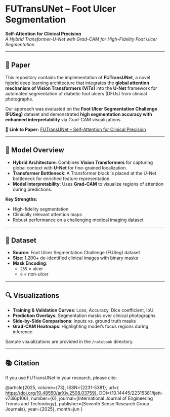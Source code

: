 # FUTransUNet – Foot Ulcer Segmentation

**Self-Attention for Clinical Precision**  
*A Hybrid Transformer-U-Net with Grad-CAM for High-Fidelity Foot Ulcer Segmentation*

---

## 📄 Paper
This repository contains the implementation of **FUTransUNet**, a novel hybrid deep learning architecture that integrates the **global attention mechanism of Vision Transformers (ViTs)** into the **U-Net** framework for automated segmentation of diabetic foot ulcers (DFUs) from clinical photographs.  

Our approach was evaluated on the **Foot Ulcer Segmentation Challenge (FUSeg)** dataset and demonstrated **high segmentation accuracy with enhanced interpretability** via Grad-CAM visualizations.  

🔗 **Link to Paper:** [FUTransUNet – Self-Attention for Clinical Precision](https://doi.org/10.48550/arXiv.2508.03758)  

---

## 🧠 Model Overview

- **Hybrid Architecture**: Combines **Vision Transformers** for capturing global context with **U-Net** for fine-grained localization.  
- **Transformer Bottleneck**: A Transformer block is placed at the U-Net bottleneck for enriched feature representation.  
- **Model Interpretability**: Uses **Grad-CAM** to visualize regions of attention during predictions.  

**Key Strengths:**
- High-fidelity segmentation  
- Clinically relevant attention maps  
- Robust performance on a challenging medical imaging dataset  

---

## 🧪 Dataset

- **Source**: Foot Ulcer Segmentation Challenge (FUSeg) dataset  
- **Size**: 1,200+ de-identified clinical images with binary masks  
- **Mask Encoding**:  
  - `255` = ulcer  
  - `0` = non-ulcer  

---

## 🔍 Visualizations

- **Training & Validation Curves**: Loss, Accuracy, Dice coefficient, IoU  
- **Prediction Overlays**: Segmentation masks over clinical photographs  
- **Side-by-Side Comparisons**: Inputs vs. ground truth masks  
- **Grad-CAM Heatmaps**: Highlighting model’s focus regions during inference  

Sample visualizations are provided in the `/notebook` directory.  

---

## 📚 Citation

If you use FUTransUNet in your research, please cite:  

@article{2025, volume={73},
   ISSN={2231-5381},
   url={
https://doi.org/10.48550/arXiv.2508.03759},
   DOI={10.14445/22315381/ijett-v73i6p106},
   number={6},
   journal={International Journal of Engineering Trends and Technology},
   publisher={Seventh Sense Research Group Journals},
   year={2025},
   month=jun }

